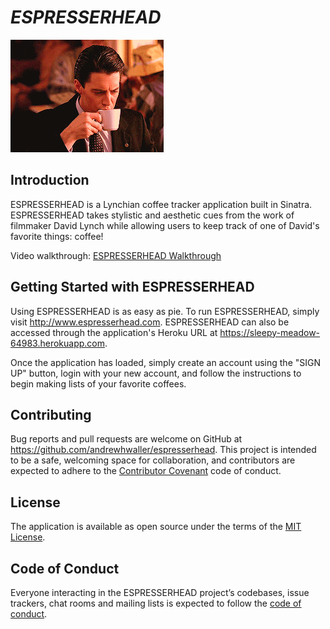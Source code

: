 # <i>ESPRESSERHEAD</i>

![](coopercoffee.gif)

## Introduction

ESPRESSERHEAD is a Lynchian coffee tracker application built in Sinatra. ESPRESSERHEAD takes stylistic and aesthetic cues from the work of filmmaker David Lynch while allowing users to keep track of one of David's favorite things: coffee!

Video walkthrough: [ESPRESSERHEAD Walkthrough](https://youtu.be/inuKYjQOLM0)

## Getting Started with ESPRESSERHEAD

Using ESPRESSERHEAD is as easy as pie. To run ESPRESSERHEAD, simply visit http://www.espresserhead.com. ESPRESSERHEAD can also be accessed through the application's Heroku URL at https://sleepy-meadow-64983.herokuapp.com.

Once the application has loaded, simply create an account using the "SIGN UP" button, login with your new account, and follow the instructions to begin making lists of your favorite coffees.

## Contributing

Bug reports and pull requests are welcome on GitHub at https://github.com/andrewhwaller/espresserhead. This project is intended to be a safe, welcoming space for collaboration, and contributors are expected to adhere to the [Contributor Covenant](http://contributor-covenant.org) code of conduct.

## License

The application is available as open source under the terms of the [MIT License](https://opensource.org/licenses/MIT).

## Code of Conduct

Everyone interacting in the ESPRESSERHEAD project’s codebases, issue trackers, chat rooms and mailing lists is expected to follow the [code of conduct](https://github.com/[USERNAME]/deedveloper/blob/master/CODE_OF_CONDUCT.md).
